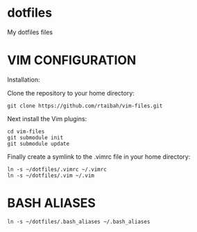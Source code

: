 dotfiles
=========

My dotfiles files

# VIM CONFIGURATION
Installation:

Clone the repository to your home directory:

    git clone https://github.com/rtaibah/vim-files.git

Next install the Vim plugins:

    cd vim-files
    git submodule init
    git submodule update

Finally create a symlink to the .vimrc file in your home directory:

    ln -s ~/dotfiles/.vimrc ~/.vimrc
    ln -s ~/dotfiles/.vim ~/.vim

# BASH ALIASES
    ln -s ~/dotfiles/.bash_aliases ~/.bash_aliases



